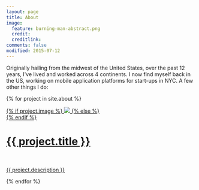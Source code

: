 ```yaml
---
layout: page
title: About
image:
  feature: burning-man-abstract.png
  credit: 
  creditlink: 
comments: false
modified: 2015-07-12
---
```


Originally hailing from the midwest of the United States, over the past 12 years, I've lived and worked across 4 continents. I now find myself back in the US, working on mobile application platforms for start-ups in NYC. A few other things I do:

{% for project in site.about %}

<div class="project">
    <div class="thumbnail">
        <a href="{{ project.piece_link }}" target="_blank">
        {% if project.image %}
        <img class="thumbnail" src="/images/about/{{ project.image }}"/>
        {% else %}
        <div class="thumbnail blankbox"></div>
        {% endif %}    
        <span>
            <h1>{{ project.title }}</h1>
            <br/>
            <p>{{ project.description }}</p>
        </span>
        </a>
    </div>
</div>

{% endfor %}


            